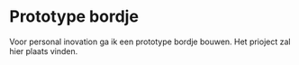 # Prototype bordje

Voor personal inovation ga ik een prototype bordje bouwen. Het prioject zal hier plaats vinden.